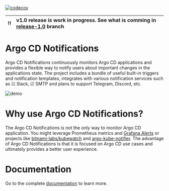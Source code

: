 [![codecov](https://codecov.io/gh/argoproj-labs/argocd-notifications/branch/master/graph/badge.svg)](https://codecov.io/gh/argoproj-labs/argocd-notifications)

:bangbang: | v1.0 release is work in progress. See what is comming in [release-1.0](https://github.com/argoproj-labs/argocd-notifications/tree/release-1.0) branch
:---: | :---

# Argo CD Notifications

Argo CD Notifications continuously monitors Argo CD applications and provides a flexible way to notify
users about important changes in the applications state. The project includes a bundle of useful
built-in triggers and notification templates, integrates with various notification services such as
☑ Slack, ☑ SMTP and plans to support Telegram, Discord, etc.

![demo](./docs/demo.gif)

# Why use Argo CD Notifications?

The Argo CD Notifications is not the only way to monitor Argo CD application. You might leverage Prometheus
metrics and [Grafana Alerts](https://grafana.com/docs/grafana/latest/alerting/rules/) or projects
like [bitnami-labs/kubewatch](https://github.com/bitnami-labs/kubewatch) and
[argo-kube-notifier](https://github.com/argoproj-labs/argo-kube-notifier). The advantage of Argo CD Notifications is that
it is focused on Argo CD use cases and ultimately provides a better user experience.

# Documentation

Go to the complete [documentation](https://argoproj-labs.github.io/argocd-notifications/) to learn more.
